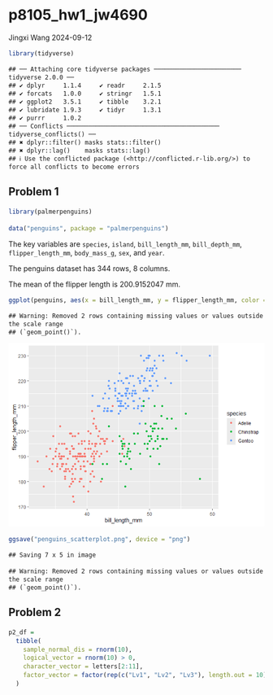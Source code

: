 p8105_hw1_jw4690
================
Jingxi Wang
2024-09-12

``` r
library(tidyverse)
```

    ## ── Attaching core tidyverse packages ──────────────────────── tidyverse 2.0.0 ──
    ## ✔ dplyr     1.1.4     ✔ readr     2.1.5
    ## ✔ forcats   1.0.0     ✔ stringr   1.5.1
    ## ✔ ggplot2   3.5.1     ✔ tibble    3.2.1
    ## ✔ lubridate 1.9.3     ✔ tidyr     1.3.1
    ## ✔ purrr     1.0.2     
    ## ── Conflicts ────────────────────────────────────────── tidyverse_conflicts() ──
    ## ✖ dplyr::filter() masks stats::filter()
    ## ✖ dplyr::lag()    masks stats::lag()
    ## ℹ Use the conflicted package (<http://conflicted.r-lib.org/>) to force all conflicts to become errors

## Problem 1

``` r
library(palmerpenguins)

data("penguins", package = "palmerpenguins")
```

The key variables are `species`, `island`, `bill_length_mm`,
`bill_depth_mm`, `flipper_length_mm`, `body_mass_g`, `sex`, and `year`.

The penguins dataset has 344 rows, 8 columns.

The mean of the flipper length is 200.9152047 mm.

``` r
ggplot(penguins, aes(x = bill_length_mm, y = flipper_length_mm, color = species)) + geom_point() 
```

    ## Warning: Removed 2 rows containing missing values or values outside the scale range
    ## (`geom_point()`).

![](p8105_hw1_jw4690_files/figure-gfm/scatterplot-1.png)<!-- -->

``` r
ggsave("penguins_scatterplot.png", device = "png")
```

    ## Saving 7 x 5 in image

    ## Warning: Removed 2 rows containing missing values or values outside the scale range
    ## (`geom_point()`).

## Problem 2

``` r
p2_df = 
  tibble(
    sample_normal_dis = rnorm(10),
    logical_vector = rnorm(10) > 0,
    character_vector = letters[2:11],
    factor_vector = factor(rep(c("Lv1", "Lv2", "Lv3"), length.out = 10))
  )
```
